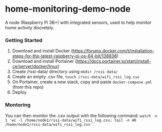 # home-monitoring-demo-node
A node (Raspberry Pi 3B+) with integrated sensors, used to help monitor home activity discretely. 

### Getting Started
1. Download and install Docker (https://forums.docker.com/t/installation-steps-for-the-latest-raspberry-pi-os-64-bit/138838)
2. Download and install Portainer (https://docs.portainer.io/start/install-ce/server/docker/linux)
3. Create /rssi-data/ directory using `mkdir /rssi-data/`
4. Create an empty .csv file, `touch /rssi-data/wifi_rssi_log.csv`
5. On Portainer, create a new stack, copy and paste `docker-compose.yml` (from this repo)
6. Deploy

### Montoring
You can then monitor the .csv output with the following command:
`watch -n 1 'wc -l /home/node1/rssi-data/wifi_rssi_log.csv; tail -n 40 /home/node1/rssi-data/wifi_rssi_log.csv'`
